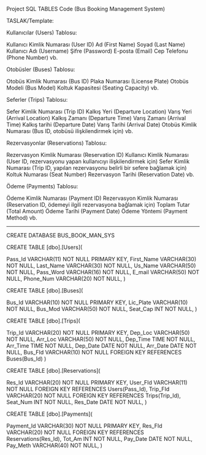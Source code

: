 Project SQL TABLES Code (Bus Booking Management System)

TASLAK/Template:

Kullanıcılar (Users) Tablosu:

Kullanıcı Kimlik Numarası (User ID)
Ad (First Name)
Soyad (Last Name)
Kullanıcı Adı (Username)
Şifre (Password)
E-posta (Email)
Cep Telefonu (Phone Number)
vb.

Otobüsler (Buses) Tablosu:

Otobüs Kimlik Numarası (Bus ID)
Plaka Numarası (License Plate)
Otobüs Modeli (Bus Model)
Koltuk Kapasitesi (Seating Capacity)
vb.

Seferler (Trips) Tablosu:

Sefer Kimlik Numarası (Trip ID)
Kalkış Yeri (Departure Location)
Varış Yeri (Arrival Location)
Kalkış Zamanı (Departure Time)
Varış Zamanı (Arrival Time)
Kalkış tarihi (Departure Date)
Varış Tarihi (Arrival Date)
Otobüs Kimlik Numarası (Bus ID, otobüsü ilişkilendirmek için)
vb.

Rezervasyonlar (Reservations) Tablosu:

Rezervasyon Kimlik Numarası (Reservation ID)
Kullanıcı Kimlik Numarası (User ID, rezervasyonu yapan kullanıcıyı ilişkilendirmek için)
Sefer Kimlik Numarası (Trip ID, yapılan rezervasyonu belirli bir sefere bağlamak için)
Koltuk Numarası (Seat Number)
Rezervasyon Tarihi (Reservation Date)
vb.

Ödeme (Payments) Tablosu:

Ödeme Kimlik Numarası (Payment ID)
Rezervasyon Kimlik Numarası (Reservation ID, ödemeyi ilgili rezervasyona bağlamak için)
Toplam Tutar (Total Amount)
Ödeme Tarihi (Payment Date)
Ödeme Yöntemi (Payment Method)
vb.



--------------------------------------------------------------------------------------------

CREATE DATABASE BUS_BOOK_MAN_SYS

CREATE TABLE [dbo].[Users](

Pass_Id VARCHAR(11) NOT NULL PRIMARY KEY,
First_Name VARCHAR(30) NOT NULL,
Last_Name VARCHAR(30) NOT NULL,
Us_Name VARCHAR(50) NOT NULL,
Pass_Word VARCHAR(16) NOT NULL,
E_mail VARCHAR(50) NOT NULL,
Phone_Num VARCHAR(20) NOT NULL,
)


CREATE TABLE [dbo].[Buses](

Bus_Id VARCHAR(10) NOT NULL PRIMARY KEY,
Lic_Plate VARCHAR(10) NOT NULL,
Bus_Mod VARCHAR(50) NOT NULL,
Seat_Cap INT NOT NULL,
)

CREATE TABLE [dbo].[Trips](

Trip_Id VARCHAR(20) NOT NULL PRIMARY KEY,
Dep_Loc VARCHAR(50) NOT NULL,
Arr_Loc VARCHAR(50) NOT NULL,
Dep_Time TIME NOT NULL,
Arr_Time TIME NOT NULL,
Dep_Date DATE NOT NULL,
Arr_Date DATE NOT NULL,
Bus_FId VARCHAR(10) NOT NULL FOREIGN KEY REFERENCES Buses(Bus_Id)
)

CREATE TABLE [dbo].[Reservations](

Res_Id VARCHAR(20) NOT NULL PRIMARY KEY,
User_FId VARCHAR(11) NOT NULL FOREIGN KEY REFERENCES Users(Pass_Id),
Trip_FId VARCHAR(20) NOT NULL FOREIGN KEY REFERENCES Trips(Trip_Id),
Seat_Num INT NOT NULL,
Res_Date DATE NOT NULL,
)

CREATE TABLE [dbo].[Payments](

Payment_Id VARCHAR(30) NOT NULL PRIMARY KEY,
Res_FId VARCHAR(20) NOT NULL FOREIGN KEY REFERENCES Reservations(Res_Id),
Tot_Am INT NOT NULL,
Pay_Date DATE NOT NULL,
Pay_Meth VARCHAR(40) NOT NULL,
)


	
